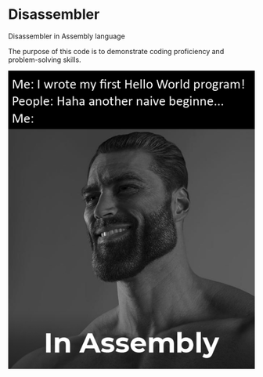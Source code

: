 # Disassembler

Disassembler in Assembly language

The purpose of this code is to demonstrate coding proficiency and problem-solving skills.

<img src="https://github.com/NimaVahdat/Disassembler/blob/main/MEME.png">
